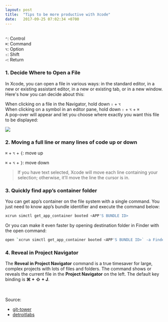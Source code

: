 ```yaml
---
layout: post
title:  "Tips to be more productive with Xcode"
date:   2017-09-25 07:02:34 +0700
---
```


<br>`⌃`: Control
<br>`⌘`: Command
<br>`⌥`: Option
<br>`⇧`: Shift
<br>`⏎`: Return

### 1. Decide Where to Open a File
In Xcode, you can open a file in various ways: in the standard editor, in a new or existing assistant editor, in a new or existing tab, or in a new window. Here's how you can decide about this:

When clicking on a file in the Navigator, hold down `⇧` + `⌥`
<br>When clicking on a symbol in an editor pane, hold down `⇧` + `⌥` + `⌘`
<br>A pop-over will appear and let you choose where exactly you want this file to be displayed:

![]({{site.baseurl}}/images/xcode-open-file.gif)

### 2. Moving a full line or many lines of code up or down

`⌘` + `⌥` + `{`: move up

`⌘` + `⌥` + `}`: move down

> If you have text selected, Xcode will move each line containing your selection; otherwise, it’ll move the line the cursor is in.

### 3. Quickly find app’s container folder
You can get app’s container on the file system with a single command. You just need to know app’s bundle identifier and execute the command below:
```bash
xcrun simctl get_app_container booted <APP'S BUNDLE ID>
```
Or you can make it even faster by opening destination folder in Finder with the open command:
```bash
open `xcrun simctl get_app_container booted <APP'S BUNDLE ID>` -a Finder
```


### 4.  Reveal in Project Navigator

The **Reveal in Project Navigator** command is a true timesaver for large, complex projects with lots of files and folders. The command shows or reveals the current file in the **Project Navigator** on the left. The default key binding is **⌘ + ⇧ + J**.



<br><br>
Source:

- [git-tower][git-tower]
- [detroitlabs][detroitlabs]



[git-tower]: https://www.git-tower.com/blog/6-tips-for-xcode/
[detroitlabs]: https://www.detroitlabs.com/blog/2017/04/13/17-xcode-tips-and-tricks-that-every-ios-developer-should-know/

